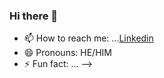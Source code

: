 ### Hi there 👋



- 📫 How to reach me: ...[Linkedin](linkedin.com/in/deju5832156)
- 😄 Pronouns: HE/HIM
- ⚡ Fun fact: ...
-->
